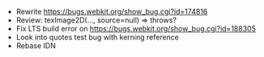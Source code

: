* Rewrite https://bugs.webkit.org/show_bug.cgi?id=174816
* Review: texImage2D(..., source=null) => throws?
* Fix LTS build error on https://bugs.webkit.org/show_bug.cgi?id=188305
* Look into quotes test bug with kerning reference
* Rebase IDN
